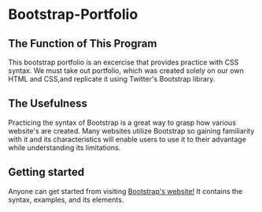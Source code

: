 # Bootstrap-Portfolio

## The Function of This Program
This bootstrap portfolio is an excercise that provides practice with CSS syntax. We must take out portfolio, which was created solely on our own HTML and CSS,and replicate it using Twitter's Bootstrap library.


## The Usefulness
Practicing the syntax of Bootstrap is a great way to grasp how various website's are created. Many websites utilize Bootstrap so gaining familiarity with it and its characteristics will enable users to use it to their advantage while understanding its limitations.


## Getting started
Anyone can get started from visiting [Bootstrap's website!](https://getbootstrap.com/) It contains the syntax, examples, and its elements.